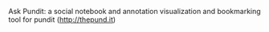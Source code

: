 Ask Pundit: a social notebook and annotation visualization and bookmarking tool for pundit (http://thepund.it)
